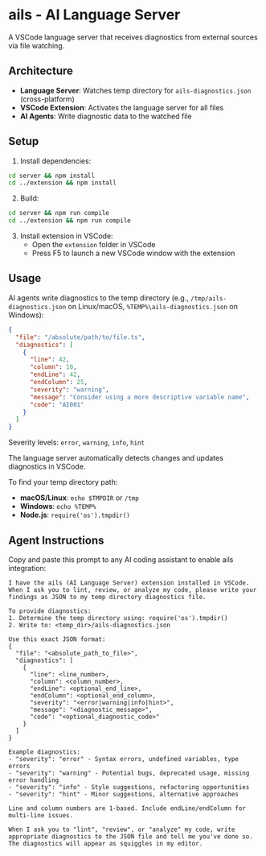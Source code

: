 # ails - AI Language Server

A VSCode language server that receives diagnostics from external sources via file watching.

## Architecture

- **Language Server**: Watches temp directory for `ails-diagnostics.json` (cross-platform)
- **VSCode Extension**: Activates the language server for all files
- **AI Agents**: Write diagnostic data to the watched file

## Setup

1. Install dependencies:
```bash
cd server && npm install
cd ../extension && npm install
```

2. Build:
```bash
cd server && npm run compile
cd ../extension && npm run compile
```

3. Install extension in VSCode:
   - Open the `extension` folder in VSCode
   - Press F5 to launch a new VSCode window with the extension

## Usage

AI agents write diagnostics to the temp directory (e.g., `/tmp/ails-diagnostics.json` on Linux/macOS, `%TEMP%\ails-diagnostics.json` on Windows):

```json
{
  "file": "/absolute/path/to/file.ts",
  "diagnostics": [
    {
      "line": 42,
      "column": 10,
      "endLine": 42,
      "endColumn": 25,
      "severity": "warning",
      "message": "Consider using a more descriptive variable name",
      "code": "AI001"
    }
  ]
}
```

Severity levels: `error`, `warning`, `info`, `hint`

The language server automatically detects changes and updates diagnostics in VSCode.

To find your temp directory path:
- **macOS/Linux**: `echo $TMPDIR` or `/tmp`
- **Windows**: `echo %TEMP%`
- **Node.js**: `require('os').tmpdir()`

## Agent Instructions

Copy and paste this prompt to any AI coding assistant to enable ails integration:

```
I have the ails (AI Language Server) extension installed in VSCode. When I ask you to lint, review, or analyze my code, please write your findings as JSON to my temp directory diagnostics file.

To provide diagnostics:
1. Determine the temp directory using: require('os').tmpdir()
2. Write to: <temp_dir>/ails-diagnostics.json

Use this exact JSON format:
{
  "file": "<absolute_path_to_file>",
  "diagnostics": [
    {
      "line": <line_number>,
      "column": <column_number>,
      "endLine": <optional_end_line>,
      "endColumn": <optional_end_column>,
      "severity": "<error|warning|info|hint>",
      "message": "<diagnostic_message>",
      "code": "<optional_diagnostic_code>"
    }
  ]
}

Example diagnostics:
- "severity": "error" - Syntax errors, undefined variables, type errors
- "severity": "warning" - Potential bugs, deprecated usage, missing error handling
- "severity": "info" - Style suggestions, refactoring opportunities
- "severity": "hint" - Minor suggestions, alternative approaches

Line and column numbers are 1-based. Include endLine/endColumn for multi-line issues.

When I ask you to "lint", "review", or "analyze" my code, write appropriate diagnostics to the JSON file and tell me you've done so. The diagnostics will appear as squiggles in my editor.
```
